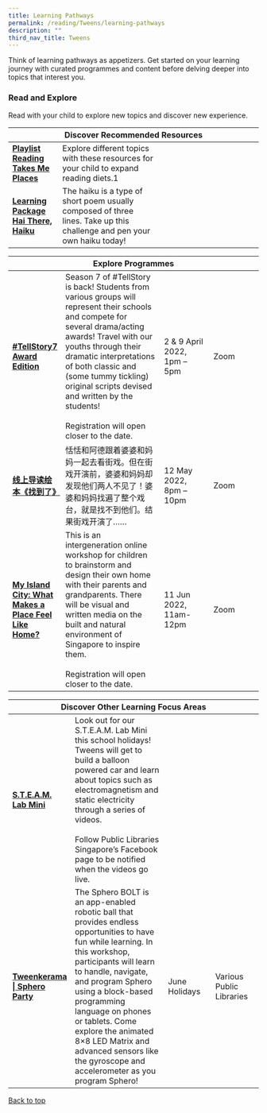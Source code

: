 ```yaml
---
title: Learning Pathways
permalink: /reading/Tweens/learning-pathways
description: ""
third_nav_title: Tweens
---
```

<style type="text/css">
/* Links */
.content a { color: #322987; }
.content a:focus,
.content a:hover { color: #28216c; }

/* Button Outline */
.bp-button { padding-left: 1.5rem; padding-right: 1.5rem; }
.bp-button.is-primary-outline { border: 1px solid #322987; color: #322987; background-color: transparent; text-decoration: none; }
.bp-button.is-primary-outline:focus,
.bp-button.is-primary-outline:hover { border: 1px solid #322987; color: #cff2e8; background-color: #322987; text-decoration: none; }

/* Responsive Iframe */
.responsive-iframe { position: absolute; top: 0; left: 0; bottom: 0; right: 0; width: 100%; height: 100%; }
.responsive-iframe-container { position: relative; overflow: hidden; width: 100%; }
.responsive-iframe-container.ratio-16by9 { padding-top: 56.25%; }
.responsive-iframe-container.ratio-4by3 { padding-top: 75%; }
.responsive-iframe-container.ratio-3by2 { padding-top: 66.66%; }
.responsive-iframe-container.ratio-1by1 { padding-top: 100%; }
</style>
Think of learning pathways as appetizers. Get started on your learning journey with curated programmes and content before delving deeper into topics that interest you.

<h3><b> Read and Explore</b></h3>
Read with your child to explore new topics and discover new experience.
<div class="horizontal-scroll margin--bottom--lg">
  <table class="generic-table">
    <thead>
      <tr>
        <th colspan="4" class="is-uppercase has-weight-normal">Discover Recommended Resources</th>
      </tr>
    </thead>
    <tbody>
      <tr>
        <td style="width: 20%;"><a href="/reading/tweens/content" target="_blank"><b>Playlist Reading Takes Me Places</b></a></td>
        <td style="width: 40%;"> Explore different topics with these resources for your child to expand reading diets.1  </td>
        <td style="width: 20%;"> </td>
        <td style="width: 20%;"> </td>
      </tr>
      <tr>
        <td style="width: 20%;"><a href="/reading/tweens/content"><b>Learning Package Hai There, Haiku</b></a></td>
         <td style="width: 40%;">The haiku is a type of short poem usually composed of three lines. Take up this challenge and pen your own haiku today!</td>
        <td style="width: 20%;"> </td>
        <td style="width: 20%;"> </td>
      </tr>
    </tbody>
  </table>
</div>

<div class="horizontal-scroll margin--bottom--lg">
  <table class="generic-table">
    <thead>
      <tr>
        <th colspan="4" class="is-uppercase has-weight-normal">Explore Programmes</th>
      </tr>
    </thead>
    <tbody>
      <tr>
        <td style="width: 20%;"><a href=" https://www.eventbrite.sg/o/golibrary-national-library-board-singapore-26735252849 " target="_blank"><b> #TellStory7 Award Edition </b></a></td>
        <td style="width: 40%;">Season 7 of #TellStory is back! Students from various groups will represent their schools and compete for several drama/acting awards! Travel with our youths through their dramatic interpretations of both classic and (some tummy tickling) original scripts devised and written by the students! 
<br><br> Registration will open closer to the date.</td>
<td style="width: 20%;"> 2 & 9 April 2022, 1pm – 5pm</td>
        <td style="width: 20%;">Zoom</td>
      </tr>
      <tr>
<td><a href=" https://www.eventbrite.sg/o/golibrary-national-library-board-singapore-26735252849" target="_blank"><b> 线上导读绘本《找到了》</b></a></td>
        <td>恬恬和阿德跟着婆婆和妈妈一起去看街戏。但在街戏开演前，婆婆和妈妈却发现他们两人不见了！婆婆和妈妈找遍了整个戏台，就是找不到他们。结果街戏开演了……</td>
             <td style="width: 20%;"> 12 May 2022, 8pm – 10pm </td>
        <td style="width: 20%;">Zoom</td>
        <tr>
<td><a href=" https://www.eventbrite.sg/o/golibrary-national-library-board-singapore-26735252849 " target="_blank"><b>My Island City: What Makes a Place Feel Like Home?</b></a></td>
        <td>This is an intergeneration online workshop for children to brainstorm and design their own home with their parents and grandparents.  There will be visual and written media on the built and natural environment of Singapore to inspire them.
					<br><br> Registration will open closer to the date.</td>
        <td>11 Jun 2022, <br>11am-12pm </td>
        <td>Zoom</td>
      </tr>
    </tbody>
  </table>
</div>

<div class="horizontal-scroll margin--bottom--lg">
  <table class="generic-table">
    <thead>
      <tr>
        <th colspan="4" class="is-uppercase has-weight-normal">Discover Other Learning Focus Areas</th>
      </tr>
    </thead>
    <tbody>
      <tr>
      <td style="width: 20%;"><a href="https://www.facebook.com/publiclibrarysg" target="_blank"><b> S.T.E.A.M. Lab Mini</b></a></td>
        <td style="width: 40%;"> Look out for our S.T.E.A.M. Lab Mini this school holidays! Tweens will get to build a balloon powered car and learn about topics such as electromagnetism and static electricity through a series of videos. <br><br>Follow Public Libraries Singapore’s Facebook page to be notified when the videos go live.</td>
        <td style="width: 20%;"></td>
        <td style="width: 20%;"></td>
      </tr>
			<tr>
        <td style="width: 20%;"><a href="https://www.eventbrite.sg/o/golibrary-national-library-board-singapore-26735252849" target="_blank"><b> Tweenkerama | Sphero Party </b></a></td>
        <td> The Sphero BOLT is an app-enabled robotic ball that provides endless opportunities to have fun while learning. In this workshop, participants will learn to handle, navigate, and program Sphero using a block-based programming language on phones or tablets. Come explore the animated 8×8 LED Matrix and advanced sensors like the gyroscope and accelerometer as you program Sphero! </td>
        <td> June Holidays</td>
        <td> Various Public Libraries</td>
      </tr>
  </tbody>
  </table>
</div>

<p class="has-text-right margin--top--xl"><a href="#main-content">Back to top</a></p>
